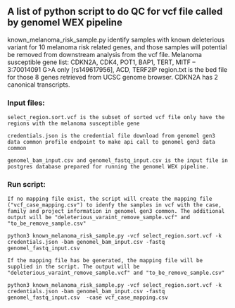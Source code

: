 ## A list of python script to do QC for vcf file called by genomel WEX pipeline

known_melanoma_risk_sample.py identify samples with known deleterious variant for 10 melanoma risk related genes, and those samples will potential be removed from downstream analysis from the vcf file.
Melanoma susceptible gene list: CDKN2A, CDK4, POT1, BAP1, TERT, MITF – 3:70014091 G>A only [rs149617956], ACD, TERF2IP
region.txt is the bed file for those 8 genes retrieved from UCSC genome browser. CDKN2A has 2 canonical transcripts.

### Input files:
    select_region.sort.vcf is the subset of sorted vcf file only have the regions with the melanoma susceptible gene

    credentials.json is the credential file download from genomel gen3 data common profile endpoint to make api call to genomel gen3 data common

    genomel_bam_input.csv and genomel_fastq_input.csv is the input file in postgres database prepared for running the genomel WEX pipeline.

### Run script:
    If no mapping file exist, the script will create the mapping file ("vcf_case_mapping.csv") to idenfy the samples in vcf with the case, family and project information in genomel gen3 common. The additional output will be "deleterious_varaint_remove_sample.vcf" and "to_be_remove_sample.csv"

    python3 known_melanoma_risk_sample.py -vcf select_region.sort.vcf -k credentials.json -bam genomel_bam_input.csv -fastq genomel_fastq_input.csv

    If the mapping file has be generated, the mapping file will be supplied in the script. The output will be "deleterious_varaint_remove_sample.vcf" and "to_be_remove_sample.csv"

    python3 known_melanoma_risk_sample.py -vcf select_region.sort.vcf -k credentials.json -bam genomel_bam_input.csv -fastq genomel_fastq_input.csv  -case vcf_case_mapping.csv



